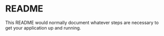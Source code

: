 # README #

This README would normally document whatever steps are necessary to get your application up and running.
 